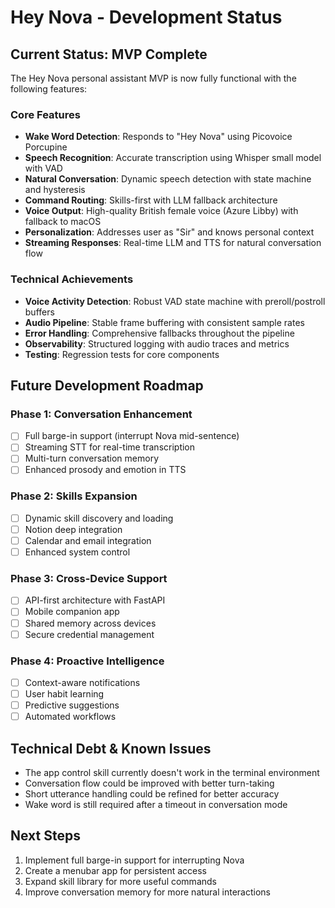 # Hey Nova - Development Status

## Current Status: MVP Complete

The Hey Nova personal assistant MVP is now fully functional with the following features:

### Core Features
- **Wake Word Detection**: Responds to "Hey Nova" using Picovoice Porcupine
- **Speech Recognition**: Accurate transcription using Whisper small model with VAD
- **Natural Conversation**: Dynamic speech detection with state machine and hysteresis
- **Command Routing**: Skills-first with LLM fallback architecture
- **Voice Output**: High-quality British female voice (Azure Libby) with fallback to macOS
- **Personalization**: Addresses user as "Sir" and knows personal context
- **Streaming Responses**: Real-time LLM and TTS for natural conversation flow

### Technical Achievements
- **Voice Activity Detection**: Robust VAD state machine with preroll/postroll buffers
- **Audio Pipeline**: Stable frame buffering with consistent sample rates
- **Error Handling**: Comprehensive fallbacks throughout the pipeline
- **Observability**: Structured logging with audio traces and metrics
- **Testing**: Regression tests for core components

## Future Development Roadmap

### Phase 1: Conversation Enhancement
- [ ] Full barge-in support (interrupt Nova mid-sentence)
- [ ] Streaming STT for real-time transcription
- [ ] Multi-turn conversation memory
- [ ] Enhanced prosody and emotion in TTS

### Phase 2: Skills Expansion
- [ ] Dynamic skill discovery and loading
- [ ] Notion deep integration
- [ ] Calendar and email integration
- [ ] Enhanced system control

### Phase 3: Cross-Device Support
- [ ] API-first architecture with FastAPI
- [ ] Mobile companion app
- [ ] Shared memory across devices
- [ ] Secure credential management

### Phase 4: Proactive Intelligence
- [ ] Context-aware notifications
- [ ] User habit learning
- [ ] Predictive suggestions
- [ ] Automated workflows

## Technical Debt & Known Issues
- The app control skill currently doesn't work in the terminal environment
- Conversation flow could be improved with better turn-taking
- Short utterance handling could be refined for better accuracy
- Wake word is still required after a timeout in conversation mode

## Next Steps
1. Implement full barge-in support for interrupting Nova
2. Create a menubar app for persistent access
3. Expand skill library for more useful commands
4. Improve conversation memory for more natural interactions
